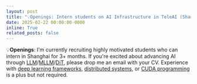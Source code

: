 ```yaml
---
layout: post
title: "💡Openings: Intern students on AI Infrastructure in TeleAI (Shanghai)."
date: 2025-02-22 00:00:00-0000
inline: True
related_posts: false
---
```


💡**Openings**: I'm currently recruiting highly motivated students who can intern in Shanghai for 3+ months.  If you're excited about advancing AI through <u>LLM</u>/<u>MLLM</u>/<u>DiT</u>, please drop me an email with your CV.  Experience with <u>deep learning frameworks</u>, <u>distributed systems</u>, or <u>CUDA programming</u> is a plus but not required.

